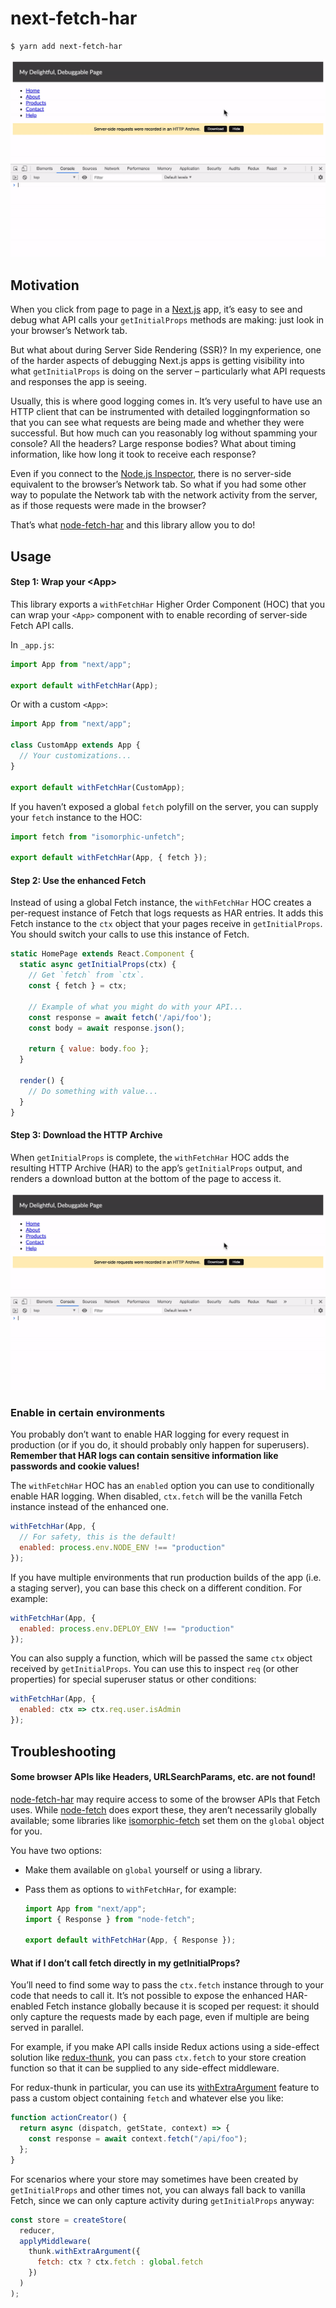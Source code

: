 # next-fetch-har

```console
$ yarn add next-fetch-har
```

![Demo](./demo.gif)

## Motivation

When you click from page to page in a [Next.js](https://nextjs.org/) app, it’s
easy to see and debug what API calls your `getInitialProps` methods are making:
just look in your browser’s Network tab.

But what about during Server Side Rendering (SSR)? In my experience, one of the
harder aspects of debugging Next.js apps is getting visibility into what
`getInitialProps` is doing on the server – particularly what API requests and
responses the app is seeing.

Usually, this is where good logging comes in. It’s very useful to have use an
HTTP client that can be instrumented with detailed loggingnformation so that you
can see what requests are being made and whether they were successful. But how
much can you reasonably log without spamming your console? All the headers?
Large response bodies? What about timing information, like how long it took to
receive each response?

Even if you connect to the [Node.js Inspector](https://nodejs.org/en/docs/guides/debugging-getting-started/),
there is no server-side equivalent to the browser’s Network tab. So what if you
had some other way to populate the Network tab with the network activity from
the server, as if those requests were made in the browser?

That’s what [node-fetch-har](https://github.com/exogen/node-fetch-har) and this
library allow you to do!

## Usage

#### Step 1: Wrap your &lt;App&gt;

This library exports a `withFetchHar` Higher Order Component (HOC) that you can
wrap your `<App>` component with to enable recording of server-side Fetch API
calls.

In `_app.js`:

```js
import App from "next/app";

export default withFetchHar(App);
```

Or with a custom `<App>`:

```js
import App from "next/app";

class CustomApp extends App {
  // Your customizations...
}

export default withFetchHar(CustomApp);
```

If you haven’t exposed a global `fetch` polyfill on the server, you can supply
your `fetch` instance to the HOC:

```js
import fetch from "isomorphic-unfetch";

export default withFetchHar(App, { fetch });
```

#### Step 2: Use the enhanced Fetch

Instead of using a global Fetch instance, the `withFetchHar` HOC creates a
per-request instance of Fetch that logs requests as HAR entries. It adds this
Fetch instance to the `ctx` object that your pages receive in `getInitialProps`.
You should switch your calls to use this instance of Fetch.

```js
static HomePage extends React.Component {
  static async getInitialProps(ctx) {
    // Get `fetch` from `ctx`.
    const { fetch } = ctx;

    // Example of what you might do with your API...
    const response = await fetch('/api/foo');
    const body = await response.json();

    return { value: body.foo };
  }

  render() {
    // Do something with value...
  }
}
```

#### Step 3: Download the HTTP Archive

When `getInitialProps` is complete, the `withFetchHar` HOC adds the resulting
HTTP Archive (HAR) to the app’s `getInitialProps` output, and renders a download
button at the bottom of the page to access it.

![Demo](./demo.gif)

### Enable in certain environments

You probably don’t want to enable HAR logging for every request in production
(or if you do, it should probably only happen for superusers). **Remember that
HAR logs can contain sensitive information like passwords and cookie values!**

The `withFetchHar` HOC has an `enabled` option you can use to conditionally
enable HAR logging. When disabled, `ctx.fetch` will be the vanilla Fetch
instance instead of the enhanced one.

```js
withFetchHar(App, {
  // For safety, this is the default!
  enabled: process.env.NODE_ENV !== "production"
});
```

If you have multiple environments that run production builds of the app (i.e.
a staging server), you can base this check on a different condition. For
example:

```js
withFetchHar(App, {
  enabled: process.env.DEPLOY_ENV !== "production"
});
```

You can also supply a function, which will be passed the same `ctx` object
received by `getInitialProps`. You can use this to inspect `req` (or other
properties) for special superuser status or other conditions:

```js
withFetchHar(App, {
  enabled: ctx => ctx.req.user.isAdmin
});
```

## Troubleshooting

#### Some browser APIs like Headers, URLSearchParams, etc. are not found!

[node-fetch-har](https://github.com/exogen/node-fetch-har) may require access to
some of the browser APIs that Fetch uses. While [node-fetch](https://github.com/bitinn/node-fetch)
does export these, they aren’t necessarily globally available; some libraries
like [isomorphic-fetch](https://github.com/matthew-andrews/isomorphic-fetch) set
them on the `global` object for you.

You have two options:

- Make them available on `global` yourself or using a library.
- Pass them as options to `withFetchHar`, for example:

  ```js
  import App from "next/app";
  import { Response } from "node-fetch";

  export default withFetchHar(App, { Response });
  ```

#### What if I don’t call fetch directly in my getInitialProps?

You’ll need to find some way to pass the `ctx.fetch` instance through to your
code that needs to call it. It’s not possible to expose the enhanced HAR-enabled
Fetch instance globally because it is scoped per request: it should only capture
the requests made by each page, even if multiple are being served in parallel.

For example, if you make API calls inside Redux actions using a side-effect
solution like [redux-thunk](https://github.com/reduxjs/redux-thunk), you can
pass `ctx.fetch` to your store creation function so that it can be supplied to
any side-effect middleware.

For redux-thunk in particular, you can use its [withExtraArgument](https://github.com/reduxjs/redux-thunk#injecting-a-custom-argument)
feature to pass a custom object containing `fetch` and whatever else you like:

```js
function actionCreator() {
  return async (dispatch, getState, context) => {
    const response = await context.fetch("/api/foo");
  };
}
```

For scenarios where your store may sometimes have been created by `getInitialProps`
and other times not, you can always fall back to vanilla Fetch, since we can
only capture activity during `getInitialProps` anyway:

```js
const store = createStore(
  reducer,
  applyMiddleware(
    thunk.withExtraArgument({
      fetch: ctx ? ctx.fetch : global.fetch
    })
  )
);
```

